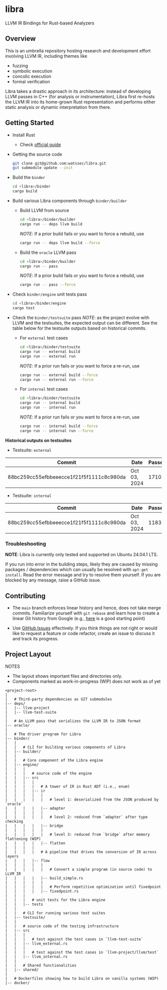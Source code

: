 # libra
LLVM IR Bindings for Rust-based Analyzers

## Overview

This is an umbrella repository hosting research and development effort
involving LLVM IR, including themes like
- fuzzing
- symbolic execution
- concolic execution
- formal verification

Libra takes a drastic approach in its architecture:
instead of developing LLVM passes in C++ (for analysis or instrumentation),
Libra first re-hosts the LLVM IR into its home-grown Rust representation and
performs either static analysis or dynamic interpretation from there.

## Getting Started

- Install Rust
  - Check [official guide](https://www.rust-lang.org/tools/install)

- Getting the source code
  ```bash
  git clone git@github.com:watssec/libra.git
  git submodule update --init
  ```

- Build the `binder`
  ```bash
  cd <libra>/binder
  cargo build
  ```

- Build various Libra components through `binder/builder`
  - Build LLVM from source
    ```bash
    cd <libra>/binder/builder
    cargo run -- deps llvm build
    ```
    *NOTE*: If a prior build fails or you want to force a rebuild, use
    ```bash
    cargo run -- deps llvm build --force
    ```

  - Build the `oracle` LLVM pass
    ```bash
    cd <libra>/binder/builder
    cargo run -- pass
    ```
    *NOTE*: If a prior build fails or you want to force a rebuild, use
    ```bash
    cargo run -- pass --force
    ```

- Check `binder/engine` unit tests pass
  ```bash
  cd <libra>/binder/engine
  cargo test
  ```

- Check the `binder/testsuite` pass
    *NOTE*: as the project evolve with LLVM and the testsuites,
            the expected output can be different.
            See the table below for the testsuite outputs
            based on historical commits.

  - For `external` test cases
    ```bash
    cd <libra>/binder/testsuite
    cargo run -- external build
    cargo run -- external run
    ```
    *NOTE*: If a prior run fails or you want to force a re-run, use
    ```bash
    cargo run -- external build --force
    cargo run -- external run --force
    ```

  - For `internal` test cases
    ```bash
    cd <libra>/binder/testsuite
    cargo run -- internal build
    cargo run -- internal run
    ```
    *NOTE*: If a prior run fails or you want to force a re-run, use
    ```bash
    cargo run -- internal build --force
    cargo run -- internal run --force
    ```

**Historical outputs on testsuites**

- Testsuite: `external`

| Commit                                   | Date         | Passed | Skipped | Failed | Unsupported |
| ---------------------------------------- | ------------ | ------ | ------- | ------ | ----------- |
| 88bc259cc55efbbeeecce1f21f5f1111c8c980da | Oct 03, 2024 | 1710   | 0       | 0      | 121         |


- Testsuite: `internal`

| Commit                                   | Date         | Passed | Skipped | Failed | Unsupported |
| ---------------------------------------- | ------------ | ------ | ------- | ------ | ----------- |
| 88bc259cc55efbbeeecce1f21f5f1111c8c980da | Oct 03, 2024 | 11833  | 648     | 42     | 2083        |


### Troubleshooting

**NOTE**: Libra is currently only tested and supported on Ubuntu 24.04.1 LTS.

If you run into error in the building steps,
likely they are caused by missing packages / dependencies
which can usually be resolved with `apt-get install`.
Read the error message and try to resolve them yourself.
If you are blocked by any message, raise a GitHub issue.

## Contributing

- The `main` branch enforces linear history and hence,
  does not take merge commits.
  Familiarize yourself with `git rebase` and learn
  how to create a linear Git history from Google
  (e.g., [here](https://www.atlassian.com/git/tutorials/merging-vs-rebasing)
  is a good starting point)

- Use [GitHub Issues](https://github.com/watssec/libra/issues) effectively.
  If you think things are not right or would like to request a feature
  or code refactor, create an issue to discuss it and track its progress.

## Project Layout

NOTES
- The layout shows important files and directories only.
- Components marked as work-in-progress (WIP) does not work as of yet

```
<project-root>
|
|   # Third-party dependencies as GIT submodules
|-- deps/
|   |-- llvm-project
|   |-- llvm-test-suite
|
|   # An LLVM pass that serializes the LLVM IR to JSON format
|-- oracle/
|
|   # The driver program for Libra
|-- binder/
|   |
|   |   # CLI for building various components of Libra
|   |-- builder/
|   |
|   |   # Core component of the Libra engine
|   |-- engine/
|   |   |
|   |   |   # source code of the engine
|   |   |-- src
|   |   |   |
|   |   |   |   # A tower of IR in Rust ADT (i.e., enum)
|   |   |   |-- ir
|   |   |   |   |
|   |   |   |   |   # level 1: deserialized from the JSON produced by `oracle`
|   |   |   |   |-- adapter
|   |   |   |   |
|   |   |   |   |   # level 2: reduced from `adapter` after type checking
|   |   |   |   |-- bridge
|   |   |   |   |
|   |   |   |   |   # level 3: reduced from `bridge` after memory flattening (WIP)
|   |   |   |   |-- flatten
|   |   |   |
|   |   |   |   # A pipeline that drives the conversion of IR across layers
|   |   |   |-- flow
|   |   |   |   |
|   |   |   |   |   # Convert a simple program (in source code) to LLVM IR
|   |   |   |   |-- build_simple.rs
|   |   |   |   |
|   |   |   |   |   # Perform repetitive optimization until fixedpoint
|   |   |   |   |-- fixedpoint.rs
|   |   |
|   |   |   # unit tests for the Libra engine
|   |   |-- tests
|   |
|   |   # CLI for running various test suites
|   |-- testsuite/
|   |
|   |   # source code of the testing infrastructure
|   |-- src
|   |   |
|   |   |   # test against the test cases in `llvm-test-suite`
|   |   |-- llvm_external.rs
|   |   |
|   |   |   # test against the test cases in `llvm-project/llvm/test`
|   |   |-- llvm_internal.rs
|   |
|   |   # Shared functionalities
|   |-- shared/
|
|   # Dockerfiles showing how to build Libra on vanilla systems (WIP)
|-- docker/
```
